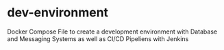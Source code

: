 # dev-environment
Docker Compose File to create a development environment with Database and Messaging Systems as well as CI/CD Pipeliens with Jenkins
